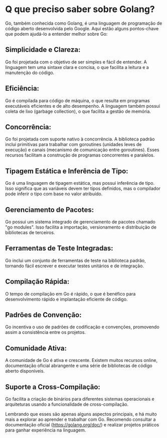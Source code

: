 # Q que preciso saber sobre Golang?

Go, também conhecida como Golang, é uma linguagem de programação de código aberto desenvolvida pelo Google. Aqui estão alguns pontos-chave que podem ajudá-lo a entender melhor sobre Go:

## Simplicidade e Clareza:
Go foi projetada com o objetivo de ser simples e fácil de entender. A linguagem tem uma sintaxe clara e concisa, o que facilita a leitura e a manutenção do código.

## Eficiência:
Go é compilada para código de máquina, o que resulta em programas executáveis eficientes e de alto desempenho. A linguagem também possui coleta de lixo (garbage collection), o que facilita a gestão de memória.

## Concorrência:
Go foi projetada com suporte nativo à concorrência. A biblioteca padrão inclui primitivas para trabalhar com goroutines (unidades leves de execução) e canais (mecanismo de comunicação entre goroutines). Esses recursos facilitam a construção de programas concorrentes e paralelos.

## Tipagem Estática e Inferência de Tipo:
Go é uma linguagem de tipagem estática, mas possui inferência de tipo. Isso significa que as variáveis devem ter tipos definidos, mas o compilador pode inferir o tipo com base no valor atribuído.

## Gerenciamento de Pacotes:
Go possui um sistema integrado de gerenciamento de pacotes chamado "go modules". Isso facilita a importação, versionamento e distribuição de bibliotecas de terceiros.

## Ferramentas de Teste Integradas:
Go inclui um conjunto de ferramentas de teste na biblioteca padrão, tornando fácil escrever e executar testes unitários e de integração.

## Compilação Rápida:
O tempo de compilação em Go é rápido, o que é benéfico para desenvolvimento rápido e implantação eficiente de código.

## Padrões de Convenção:
Go incentiva o uso de padrões de codificação e convenções, promovendo assim a consistência entre os projetos.

## Comunidade Ativa:
A comunidade de Go é ativa e crescente. Existem muitos recursos online, documentação oficial abrangente e uma série de bibliotecas de código aberto disponíveis.

## Suporte a Cross-Compilação:
Go facilita a criação de binários para diferentes sistemas operacionais e arquiteturas usando a funcionalidade de cross-compilação.

Lembrando que esses são apenas alguns aspectos principais, e há muito mais a explorar ao aprender e trabalhar com Go. Recomendo consultar a documentação oficial (https://golang.org/doc/) e realizar projetos práticos para ganhar experiência na linguagem.